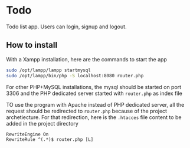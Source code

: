 # Todo
Todo list app. Users can login, signup and logout. 
## How to install
With a Xampp installation, here are the commands to start the app
```bash
sudo /opt/lampp/lampp startmysql
sudo /opt/lampp/bin/php -S localhost:8080 router.php
```
For other PHP+MySQL installations, the mysql should be started on port 3306 and the PHP dedicated server started with `router.php` as index file

TO use the program with Apache instead of PHP dedicated server, all the request should be redirected to `router.php` because of the project archetiecture. For that redirection, here is the `.htacces` file content to be added in the project directory

```.htacces
RewriteEngine On
RewriteRule ^(.*)$ router.php [L]
```
